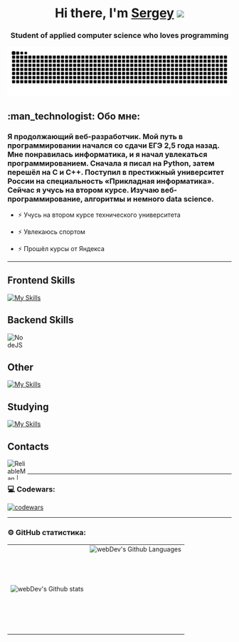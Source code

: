 
<h1 align="center">Hi there, I'm <a href="https://daniilshat.ru/" target="_blank">Sergey</a> 
<img src="https://github.com/blackcater/blackcater/raw/main/images/Hi.gif" height="32"/></h1>
<h3 align="center">Student of applied computer science who loves programming</h3>

<picture>
  <source media="(prefers-color-scheme: dark)" srcset="https://raw.githubusercontent.com/molsrg/molsrg/output/github-contribution-grid-snake-dark.svg">
  <source media="(prefers-color-scheme: light)" srcset="https://raw.githubusercontent.com/molsrg/molsrg/output/github-contribution-grid-snake.svg">
  <img alt="github contribution grid snake animation" src="https://raw.githubusercontent.com/molsrg/molsrg/output/github-contribution-grid-snake.svg">
</picture>

<h2>:man_technologist: Обо мне:</h2>
  <h3>Я продолжающий веб-разработчик. Мой путь в программировании начался со сдачи ЕГЭ 2,5 года назад. Мне понравилась информатика, и я начал увлекаться программированием. Сначала я писал на Python, затем перешёл на C и C++. Поступил в престижный университет России на специальность «Прикладная информатика». Сейчас я учусь на втором курсе. Изучаю веб-программирование, алгоритмы и немного data science.</h3>  
  
  
  - :zap: Учусь на втором курсе технического университета
  
  - :zap: Увлекаюсь спортом
  
  - :zap: Прошёл курсы от Яндекса

  
  ---



<h2>Frontend Skills</h2>
<p align="left"> 
 
[![My Skills](https://skillicons.dev/icons?i=js,html,css,vue,tailwind,github,sass)](https://skillicons.dev)

</p>

<h2>Backend Skills</h2>
<p align="left"> 
<a href="https://nodejs.org/en/" rel="nofollow"><img align="left" alt="NodeJS" width="40" height="40" src="https://raw.githubusercontent.com/danielcranney/readme-generator/main/public/icons/skills/nodejs-colored.svg" style="max-width: 100%;"></a>
  
</p>

<br>
<br>

<h2>Other</h2>
<p align="left">
  
[![My Skills](https://skillicons.dev/icons?i=c,cpp,py)](https://skillicons.dev)
</p>


<h2>Studying</h2>

[![My Skills](https://skillicons.dev/icons?i=ts,tailwind)](https://skillicons.dev)

<h2>Contacts</h2>

<a href="https://t.me/mlsrg" rel="nofollow" target="_blank"><img align="left" alt="ReliableMan | Telegram" width="45" height="45" src="https://img.icons8.com/fluency/48/000000/telegram-app.png" style="max-width: 100%;"></a>&nbsp;

  <div id="badges" >
<!--     <a href="mailto:molsrg.35@gmail.com" target="_blank">
      <img src="https://github.com/molsrg/molsrg/assets/139114308/2dbcab21-3d88-4466-9cfb-e0f3a7876e7f" width="40" height="40" alt="Gmail"/>
    </a>&nbsp; -->
<!--     <a href="https://t.me/mlsrg" target="_blank">
      <img src="https://github.com/molsrg/molsrg/assets/139114308/eadae9b2-4cbb-4104-beb8-b06130fd8981" width="40" height="40" alt="Telegram"/>
    </a>&nbsp; -->
<!--     <a href="https://vk.com/molsrg" target="_blank">
      <img src="https://github.com/molsrg/molsrg/assets/139114308/e6e428da-0bc3-4a62-a794-a4f98963df7c" width="40" height="40" alt="VK"/>
    </a>&nbsp; -->
<!--     <a href="https://t.me/mlsrg" target="_blank">
      <img src="https://cdn-icons-png.flaticon.com/512/2111/2111646.png" width="40" height="40" alt="telegram group" />
    </a>&nbsp;
    <a href="https://vk.com/molsrg" target="_blank">
      <img src="https://cdn-icons-png.flaticon.com/512/145/145813.png" width="40" height="40" alt="VK Badge"/>
    </a>&nbsp; -->
  </div>
  
---

### 💻 Codewars:

 [![codewars](https://www.codewars.com/users/molsrg/badges/large)](https://www.codewars.com/users/molsrg)  
  <hr/>
  
### ⚙️ GitHub статистика:

<table>
  <tr>
    <td>
      <img align="left" src="http://github-readme-streak-stats.herokuapp.com?user=molsrg&theme=dark&background=000000" alt="webDev's Github stats" />
    </td>
    <td>
      <img height="195px" align="right" alt="webDev's Github Languages" src="https://github-readme-stats-sigma-five.vercel.app/api/top-langs/?username=molsrg&layout=compact&theme=vision-friendly-dark" />
    </td>
  </tr>
</table>
